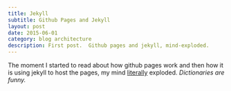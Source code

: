 ```yaml
---
title: Jekyll
subtitle: Github Pages and Jekyll
layout: post
date: 2015-06-01
category: blog architecture
description: First post.  Github pages and jekyll, mind-exploded.
---
```

The moment I started to read about how github pages work and then how it is using jekyll to host the pages, my mind [literally](http://www.merriam-webster.com/dictionary/literally) exploded.  _Dictionaries are funny._
